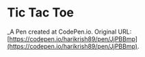 # Tic Tac Toe
 _A Pen created at CodePen.io. Original URL: [https://codepen.io/harikrish89/pen/JjPBBmp](https://codepen.io/harikrish89/pen/JjPBBmp).

 